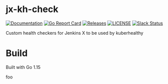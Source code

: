 # jx-kh-check

[![Documentation](https://godoc.org/github.com/jenkins-x-plugins/jx-kh-check?status.svg)](https://pkg.go.dev/mod/github.com/jenkins-x-plugins/jx-kh-check)
[![Go Report Card](https://goreportcard.com/badge/github.com/jenkins-x-plugins/jx-kh-check)](https://goreportcard.com/report/github.com/jenkins-x-plugins/jx-kh-check)
[![Releases](https://img.shields.io/github/release-pre/jenkins-x-plugins/jx-kh-check.svg)](https://github.com/jenkins-x-plugins/jx-kh-check/releases)
[![LICENSE](https://img.shields.io/github/license/jenkins-x-plugins/jx-kh-check.svg)](https://github.com/jenkins-x-plugins/jx-kh-check/blob/master/LICENSE)
[![Slack Status](https://img.shields.io/badge/slack-join_chat-white.svg?logo=slack&style=social)](https://slack.k8s.io/)

Custom health checkers for Jenkins X to be used by kuberhealthy

# Build

Built with Go 1.15

foo
